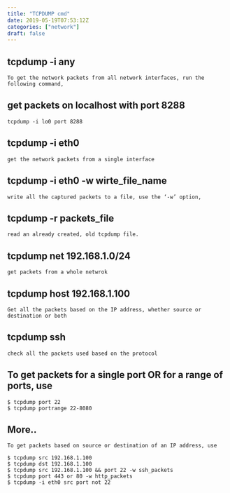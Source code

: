 ```yaml
---
title: "TCPDUMP cmd"
date: 2019-05-19T07:53:12Z
categories: ["network"]
draft: false
---
```


## tcpdump -i any
``` language
To get the network packets from all network interfaces, run the following command,
```

## get packets on localhost with port 8288
``` language
tcpdump -i lo0 port 8288
```
## tcpdump -i eth0
``` language
get the network packets from a single interface
```

## tcpdump -i eth0 -w wirte_file_name
``` language
write all the captured packets to a file, use the ‘-w’ option,
```

## tcpdump -r packets_file
``` language
read an already created, old tcpdump file.
```

## tcpdump net 192.168.1.0/24
``` language
get packets from a whole netwrok
```

## tcpdump host 192.168.1.100
``` language
Get all the packets based on the IP address, whether source or destination or both
```

## tcpdump ssh
``` language
check all the packets used based on the protocol
```

## To get packets for a single port OR for a range of ports, use
``` language
$ tcpdump port 22
$ tcpdump portrange 22-8080
```

## More..
``` language
To get packets based on source or destination of an IP address, use

$ tcpdump src 192.168.1.100
$ tcpdump dst 192.168.1.100
$ tcpdump src 192.168.1.100 && port 22 -w ssh_packets
$ tcpdump port 443 or 80 -w http_packets
$ tcpdump -i eth0 src port not 22
```
